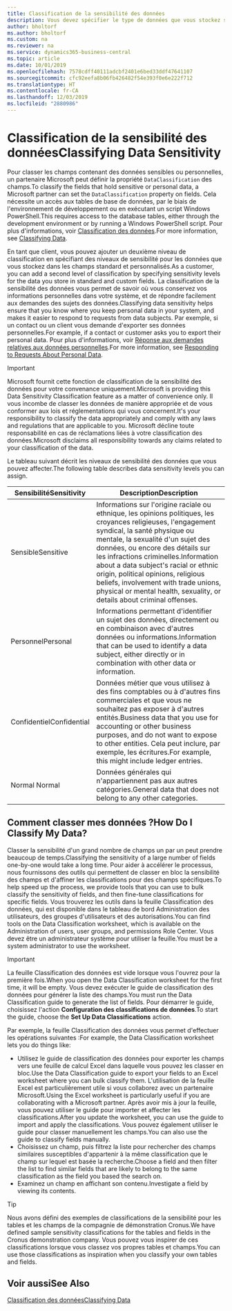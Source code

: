 ```yaml
---
title: Classification de la sensibilité des données
description: Vous devez spécifier le type de données que vous stockez sur les personnes afin de pouvoir répondre aux demandes des sujets des données.
author: bholtorf
ms.author: bholtorf
ms.custom: na
ms.reviewer: na
ms.service: dynamics365-business-central
ms.topic: article
ms.date: 10/01/2019
ms.openlocfilehash: 7578cdff40111adcbf2401e6bed33ddf47641107
ms.sourcegitcommit: cfc92eefa8b06fb426482f54e393f0e6e222f712
ms.translationtype: HT
ms.contentlocale: fr-CA
ms.lasthandoff: 12/03/2019
ms.locfileid: "2880986"
---
```

# <a name="classifying-data-sensitivity"></a><span data-ttu-id="7a4b7-103">Classification de la sensibilité des données</span><span class="sxs-lookup"><span data-stu-id="7a4b7-103">Classifying Data Sensitivity</span></span>
<span data-ttu-id="7a4b7-104">Pour classer les champs contenant des données sensibles ou personnelles, un partenaire Microsoft peut définir la propriété ```DataClassification``` des champs.</span><span class="sxs-lookup"><span data-stu-id="7a4b7-104">To classify the fields that hold sensitive or personal data, a Microsoft partner can set the ```DataClassification``` property on fields.</span></span> <span data-ttu-id="7a4b7-105">Cela nécessite un accès aux tables de base de données, par le biais de l'environnement de développement ou en exécutant un script Windows PowerShell.</span><span class="sxs-lookup"><span data-stu-id="7a4b7-105">This requires access to the database tables, either through the development environment or by running a Windows PowerShell script.</span></span> <span data-ttu-id="7a4b7-106">Pour plus d'informations, voir [Classification des données](/dynamics365/business-central/dev-itpro/developer/devenv-classifying-data).</span><span class="sxs-lookup"><span data-stu-id="7a4b7-106">For more information, see [Classifying Data](/dynamics365/business-central/dev-itpro/developer/devenv-classifying-data).</span></span>  

<span data-ttu-id="7a4b7-107">En tant que client, vous pouvez ajouter un deuxième niveau de classification en spécifiant des niveaux de sensibilité pour les données que vous stockez dans les champs standard et personnalisés.</span><span class="sxs-lookup"><span data-stu-id="7a4b7-107">As a customer, you can add a second level of classification by specifying sensitivity levels for the data you store in standard and custom fields.</span></span> <span data-ttu-id="7a4b7-108">La classification de la sensibilité des données vous permet de savoir où vous conservez vos informations personnelles dans votre système, et de répondre facilement aux demandes des sujets des données.</span><span class="sxs-lookup"><span data-stu-id="7a4b7-108">Classifying data sensitivity helps ensure that you know where you keep personal data in your system, and makes it easier to respond to requests from data subjects.</span></span> <span data-ttu-id="7a4b7-109">Par exemple, si un contact ou un client vous demande d'exporter ses données personnelles.</span><span class="sxs-lookup"><span data-stu-id="7a4b7-109">For example, if a contact or customer asks you to export their personal data.</span></span> <span data-ttu-id="7a4b7-110">Pour plus d'informations, voir [Réponse aux demandes relatives aux données personnelles](admin-responding-to-requests-about-personal-data.md).</span><span class="sxs-lookup"><span data-stu-id="7a4b7-110">For more information, see [Responding to Requests About Personal Data](admin-responding-to-requests-about-personal-data.md).</span></span>

> [!Important]
> <span data-ttu-id="7a4b7-111">Microsoft fournit cette fonction de classification de la sensibilité des données pour votre convenance uniquement.</span><span class="sxs-lookup"><span data-stu-id="7a4b7-111">Microsoft is providing this Data Sensitivity Classification feature as a matter of convenience only.</span></span> <span data-ttu-id="7a4b7-112">Il vous incombe de classer les données de manière appropriée et de vous conformer aux lois et réglementations qui vous concernent.</span><span class="sxs-lookup"><span data-stu-id="7a4b7-112">It's your responsibility to classify the data appropriately and comply with any laws and regulations that are applicable to you.</span></span> <span data-ttu-id="7a4b7-113">Microsoft décline toute responsabilité en cas de réclamations liées à votre classification des données.</span><span class="sxs-lookup"><span data-stu-id="7a4b7-113">Microsoft disclaims all responsibility towards any claims related to your classification of the data.</span></span>  

<span data-ttu-id="7a4b7-114">Le tableau suivant décrit les niveaux de sensibilité des données que vous pouvez affecter.</span><span class="sxs-lookup"><span data-stu-id="7a4b7-114">The following table describes data sensitivity levels you can assign.</span></span>

|<span data-ttu-id="7a4b7-115">Sensibilité</span><span class="sxs-lookup"><span data-stu-id="7a4b7-115">Sensitivity</span></span>|<span data-ttu-id="7a4b7-116">Description</span><span class="sxs-lookup"><span data-stu-id="7a4b7-116">Description</span></span>|
|----|----|
|<span data-ttu-id="7a4b7-117">Sensible</span><span class="sxs-lookup"><span data-stu-id="7a4b7-117">Sensitive</span></span> | <span data-ttu-id="7a4b7-118">Informations sur l'origine raciale ou ethnique, les opinions politiques, les croyances religieuses, l'engagement syndical, la santé physique ou mentale, la sexualité d'un sujet des données, ou encore des détails sur les infractions criminelles.</span><span class="sxs-lookup"><span data-stu-id="7a4b7-118">Information about a data subject's racial or ethnic origin, political opinions, religious beliefs, involvement with trade unions, physical or mental health, sexuality, or details about criminal offenses.</span></span> |
|<span data-ttu-id="7a4b7-119">Personnel</span><span class="sxs-lookup"><span data-stu-id="7a4b7-119">Personal</span></span> | <span data-ttu-id="7a4b7-120">Informations permettant d'identifier un sujet des données, directement ou en combinaison avec d'autres données ou informations.</span><span class="sxs-lookup"><span data-stu-id="7a4b7-120">Information that can be used to identify a data subject, either directly or in combination with other data or information.</span></span>|
|<span data-ttu-id="7a4b7-121">Confidentiel</span><span class="sxs-lookup"><span data-stu-id="7a4b7-121">Confidential</span></span> | <span data-ttu-id="7a4b7-122">Données métier que vous utilisez à des fins comptables ou à d'autres fins commerciales et que vous ne souhaitez pas exposer à d'autres entités.</span><span class="sxs-lookup"><span data-stu-id="7a4b7-122">Business data that you use for accounting or other business purposes, and do not want to expose to other entities.</span></span> <span data-ttu-id="7a4b7-123">Cela peut inclure, par exemple, les écritures.</span><span class="sxs-lookup"><span data-stu-id="7a4b7-123">For example, this might include ledger entries.</span></span>|
|<span data-ttu-id="7a4b7-124">Normal </span><span class="sxs-lookup"><span data-stu-id="7a4b7-124">Normal</span></span> | <span data-ttu-id="7a4b7-125">Données générales qui n'appartiennent pas aux autres catégories.</span><span class="sxs-lookup"><span data-stu-id="7a4b7-125">General data that does not belong to any other categories.</span></span>|

## <a name="how-do-i-classify-my-data"></a><span data-ttu-id="7a4b7-126">Comment classer mes données ?</span><span class="sxs-lookup"><span data-stu-id="7a4b7-126">How Do I Classify My Data?</span></span>
<span data-ttu-id="7a4b7-127">Classer la sensibilité d'un grand nombre de champs un par un peut prendre beaucoup de temps.</span><span class="sxs-lookup"><span data-stu-id="7a4b7-127">Classifying the sensitivity of a large number of fields one-by-one would take a long time.</span></span> <span data-ttu-id="7a4b7-128">Pour aider à accélérer le processus, nous fournissons des outils qui permettent de classer en bloc la sensibilité des champs et d'affiner les classifications pour des champs spécifiques.</span><span class="sxs-lookup"><span data-stu-id="7a4b7-128">To help speed up the process, we provide tools that you can use to bulk classify the sensitivity of fields, and then fine-tune classifications for specific fields.</span></span> <span data-ttu-id="7a4b7-129">Vous trouverez les outils dans la feuille Classification des données, qui est disponible dans le tableau de bord Administration des utilisateurs, des groupes d'utilisateurs et des autorisations.</span><span class="sxs-lookup"><span data-stu-id="7a4b7-129">You can find tools on the Data Classification worksheet, which is available on the Administration of users, user groups, and permissions Role Center.</span></span> <span data-ttu-id="7a4b7-130">Vous devez être un administrateur système pour utiliser la feuille.</span><span class="sxs-lookup"><span data-stu-id="7a4b7-130">You must be a system administrator to use the worksheet.</span></span>

> [!Important]
> <span data-ttu-id="7a4b7-131">La feuille Classification des données est vide lorsque vous l'ouvrez pour la première fois.</span><span class="sxs-lookup"><span data-stu-id="7a4b7-131">When you open the Data Classification worksheet for the first time, it will be empty.</span></span> <span data-ttu-id="7a4b7-132">Vous devez exécuter le guide de classification des données pour générer la liste des champs.</span><span class="sxs-lookup"><span data-stu-id="7a4b7-132">You must run the Data Classification guide to generate the list of fields.</span></span> <span data-ttu-id="7a4b7-133">Pour démarrer le guide, choisissez l'action **Configuration des classifications de données**.</span><span class="sxs-lookup"><span data-stu-id="7a4b7-133">To start the guide, choose the **Set Up Data Classifications** action.</span></span>

<span data-ttu-id="7a4b7-134">Par exemple, la feuille Classification des données vous permet d'effectuer les opérations suivantes :</span><span class="sxs-lookup"><span data-stu-id="7a4b7-134">For example, the Data Classification worksheet lets you do things like:</span></span>  

* <span data-ttu-id="7a4b7-135">Utilisez le guide de classification des données pour exporter les champs vers une feuille de calcul Excel dans laquelle vous pouvez les classer en bloc.</span><span class="sxs-lookup"><span data-stu-id="7a4b7-135">Use the Data Classification guide to export your fields to an Excel worksheet where you can bulk classify them.</span></span> <span data-ttu-id="7a4b7-136">L'utilisation de la feuille Excel est particulièrement utile si vous collaborez avec un partenaire Microsoft.</span><span class="sxs-lookup"><span data-stu-id="7a4b7-136">Using the Excel worksheet is particularly useful if you are collaborating with a Microsoft partner.</span></span> <span data-ttu-id="7a4b7-137">Après avoir mis à jour la feuille, vous pouvez utiliser le guide pour importer et affecter les classifications.</span><span class="sxs-lookup"><span data-stu-id="7a4b7-137">After you update the worksheet, you can use the guide to import and apply the classifications.</span></span> <span data-ttu-id="7a4b7-138">Vous pouvez également utiliser le guide pour classer manuellement les champs.</span><span class="sxs-lookup"><span data-stu-id="7a4b7-138">You can also use the guide to classify fields manually.</span></span>  
* <span data-ttu-id="7a4b7-139">Choisissez un champ, puis filtrez la liste pour rechercher des champs similaires susceptibles d'appartenir à la même classification que le champ sur lequel est basée la recherche.</span><span class="sxs-lookup"><span data-stu-id="7a4b7-139">Choose a field and then filter the list to find similar fields that are likely to belong to the same classification as the field you based the search on.</span></span>  
* <span data-ttu-id="7a4b7-140">Examinez un champ en affichant son contenu.</span><span class="sxs-lookup"><span data-stu-id="7a4b7-140">Investigate a field by viewing its contents.</span></span>  

> [!Tip]
> <span data-ttu-id="7a4b7-141">Nous avons défini des exemples de classifications de la sensibilité pour les tables et les champs de la compagnie de démonstration Cronus.</span><span class="sxs-lookup"><span data-stu-id="7a4b7-141">We have defined sample sensitivity classifications for the tables and fields in the Cronus demonstration company.</span></span> <span data-ttu-id="7a4b7-142">Vous pouvez vous inspirer de ces classifications lorsque vous classez vos propres tables et champs.</span><span class="sxs-lookup"><span data-stu-id="7a4b7-142">You can use those classifications as inspiration when you classify your own tables and fields.</span></span>

## <a name="see-also"></a><span data-ttu-id="7a4b7-143">Voir aussi</span><span class="sxs-lookup"><span data-stu-id="7a4b7-143">See Also</span></span>

[<span data-ttu-id="7a4b7-144">Classification des données</span><span class="sxs-lookup"><span data-stu-id="7a4b7-144">Classifying Data</span></span>](/dynamics365/business-central/dev-itpro/developer/devenv-classifying-data)  

